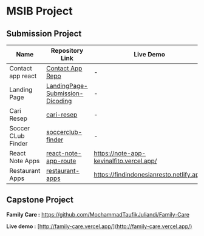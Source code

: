 # MSIB Project

## Submission Project

| Name | Repository Link | Live Demo |
| --- | --- | --- |
| Contact app react  | [Contact App Repo](https://github.com/kevinalfito69/contact-app-react)  | - |
| Landing Page | [LandingPage-Submission-Dicoding](https://github.com/kevinalfito69/LandingPage-Submission-Dicoding) | - |
| Cari Resep | [cari-resep](https://github.com/kevinalfito69/cari-resep) | - |
| Soccer CLub Finder | [soccerclub-finder](https://github.com/kevinalfito69/soccerclub-finder) | -  |
| React Note Apps | [react-note-app-route](https://github.com/kevinalfito69/react-note-app-route) | https://note-app-kevinalfito.vercel.app/ |
| Restaurant Apps | [restaurant-apps](https://github.com/kevinalfito69/restaurant-apps) |  https://findindonesianresto.netlify.app/ |










## Capstone Project

****************************Family Care :**************************** https://github.com/MochammadTaufikJuliandi/Family-Care 

******************************Live demo :****************************** [http://family-care.vercel.app/](http://family-care.vercel.app/)
